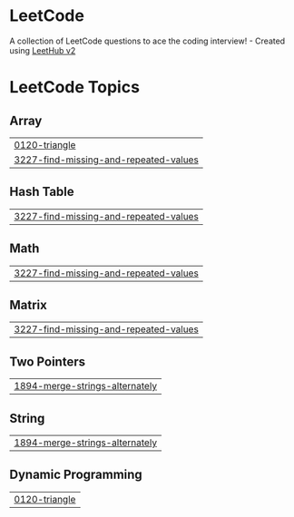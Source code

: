 # LeetCode
A collection of LeetCode questions to ace the coding interview! - Created using [LeetHub v2](https://github.com/arunbhardwaj/LeetHub-2.0)

<!---LeetCode Topics Start-->
# LeetCode Topics
## Array
|  |
| ------- |
| [0120-triangle](https://github.com/Swathika-glitch/LeetCode/tree/master/0120-triangle) |
| [3227-find-missing-and-repeated-values](https://github.com/Swathika-glitch/LeetCode/tree/master/3227-find-missing-and-repeated-values) |
## Hash Table
|  |
| ------- |
| [3227-find-missing-and-repeated-values](https://github.com/Swathika-glitch/LeetCode/tree/master/3227-find-missing-and-repeated-values) |
## Math
|  |
| ------- |
| [3227-find-missing-and-repeated-values](https://github.com/Swathika-glitch/LeetCode/tree/master/3227-find-missing-and-repeated-values) |
## Matrix
|  |
| ------- |
| [3227-find-missing-and-repeated-values](https://github.com/Swathika-glitch/LeetCode/tree/master/3227-find-missing-and-repeated-values) |
## Two Pointers
|  |
| ------- |
| [1894-merge-strings-alternately](https://github.com/Swathika-glitch/LeetCode/tree/master/1894-merge-strings-alternately) |
## String
|  |
| ------- |
| [1894-merge-strings-alternately](https://github.com/Swathika-glitch/LeetCode/tree/master/1894-merge-strings-alternately) |
## Dynamic Programming
|  |
| ------- |
| [0120-triangle](https://github.com/Swathika-glitch/LeetCode/tree/master/0120-triangle) |
<!---LeetCode Topics End-->